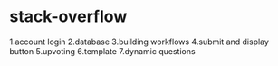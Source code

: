 # stack-overflow
1.account login
2.database 
3.building workflows
4.submit and display button
5.upvoting
6.template
7.dynamic questions
